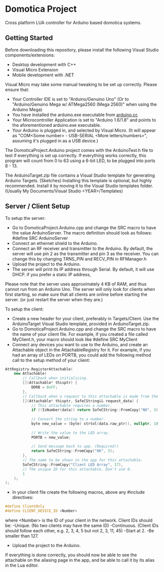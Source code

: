 # Domotica Project
Cross platform LUA controller for Arduino based domotica systems.

## Getting Started
Before downloading this repository, please install the following Visual Studio components/extensions:
- Desktop development with C++
- Visual Micro Extension
- Mobile development with .NET

Visual Micro may take some manual tweaking to be set up correctly. Please ensure that:
- Your Controller IDE is set to "Arduino/Genuino Uno" (Or to "Arduino/Genuino Mega w/ ATMega2560 (Mega 2560)" when using the Arduino Mega)
- You have installed the arduino.exe executable from [arduino.cc](https://arduino.cc)
- Your Microcontroller Application is set to "Arduino 1.6/1.8" and points to the aforementioned arduino.exe executable.
- Your Arduino is plugged in, and selected by Visual Micro. (It will appear as "COM\<Some number\> - USB-SERIAL \<More letters/numbers\>",
  assuming it's plugged in as a USB device.)

The DomoticaProject.Arduino project comes with the ArduinoTest.h file to test if everything is set up correctly.
If everything works correctly, this program will count from 0 to 63 using a 6-bit LED, to be plugged into ports 8 - 13.

The ArduinoTarget.zip file contains a Visual Studio template for generating Arduino Targets. (Sketches)
Installing this template is optional, but highly recommended. Install it by moving it to the Visual Studio templates folder.
(Usually My Documents/Visual Studio \<YEAR\>/Templates)

## Server / Client Setup
To setup the server:
- Go to DomoticaProject.Arduino.cpp and change the SRC macro to have the value ArduinoServer.
The macro definition should look as follows: #define SRC ArduinoServer
- Connect an ethernet shield to the Arduino.
- Connect an RF receiver and transmitter to the Arduino. By default, the server will use pin 2 as the transmitter and pin 3 as the receiver.
You can change this by changing TRNS_PIN and RECV_PIN in RFManager.h
- Upload the project to the Arduino.
- The server will print its IP address through Serial. By default, it will use DHCP. if you prefer a static IP address, 

Please note that the server uses approximately 4 KB of RAM, and thus cannot run from an Arduino Uno.
The server will only look for clients when first starting, so make sure that all clients are online before starting the server.
(or just restart the server when they are.)


To setup the client:
- Create a new header for your client, preferably in Targets/Client. Use the ArduinoTarget Visual Studio template, provided in ArduinoTarget.zip.
- Go to DomoticaProject.Arduino.cpp and change the SRC macro to have the name of your client file.
For example, if you created a file called MyClient.h, your macro should look like #define SRC MyClient
- Connect any devices you want to use to the Arduino, and create an Attachable object in the AttachableRegistry for it.
For example, if you had an array of LEDs on PORTB, you could add the following method call to the setup method of your client:

```cpp
AttRegistry.RegisterAttachable(
	new Attachable(
		// Callback when initializing.
		[](Attachable* thisptr) {
			DDRB = 0xFF;
		},
		// Callback when a request to this attachable is made from the app.
		[](Attachable* thisptr, SafeCString&& request_data) {
			// This attachable requires a number.
			if (!IsNumber(data)) return SafeCString::FromCopy("NO", 3);
			
			// Convert the string to a number.
			byte new_value = (byte) strtol(data.raw_ptr(), nullptr, 10);
			
			// Write the value to the LED array.
			PORTB = new_value;
			
			// Send message back to app. (Required!)
			return SafeCString::FromCopy("OK", 3);
		},
		// The name to be shown in the app for this attachable.
		SafeCString::FromCopy("Client LED Array", 17),
		// The unique ID for this attachable. Don't use 0.
		1
	);
);
```

- In your client file create the following macros, above any #include directives:

```cpp
#define ClientOnly
#define CLIENT_DEVICE_ID <Number>
```

where \<Number\> is the ID of your client in the network. Client IDs should be:
\-Unique. (No two clients may have the same ID)
\-Continuous. (Client IDs should follow each other, e.g. 2, 3, 4, 5 but not 2, 3, 11, 45)
\-Start at 2.
\-Be smaller than 127.
- Upload the project to the Arduino.

If everything is done correctly, you should now be able to see the attachable on the aliasing page in the app,
and be able to call it by its alias in the Lua editor.
